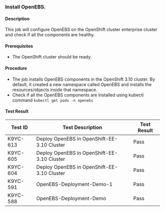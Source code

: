 ### Install OpenEBS.

#### Description

This job will configure OpenEBS on the OpenShift cluster enterprise cluster and check if all the components are healthy.

#### Prerequisites

- The OpenShift cluster should be ready.

#### Procedure

- The job installs OpenEBS components in the OpenShift 3.10 cluster. By default, it created a new namespace called OpenEBS and installs the resources/objects inside that namespace.
- Check if all the OpenEBS components are installed using kubectl command `kubectl get pods -n openebs`

#### Test Result
 | Test ID |   Test Description               | Test Result   |
 |---------|---------------------------| --------------|
|     K9YC-613                    |  Deploy OpenEBS in OpenShift-EE-3.10 Cluster           | Pass  |
|     K9YC-605                    |  Deploy OpenEBS in OpenShift-EE-3.10 Cluster           | Pass  |
|     K9YC-604                    |  Deploy OpenEBS in OpenShift-EE-3.10 Cluster           | Pass  |
|     K9YC-591                    |  OpenEBS-Deployment-Demo-1           | Pass  |
 |    K9YC-588   |  OpenEBS-Deployment-Demo           |  Pass     |

